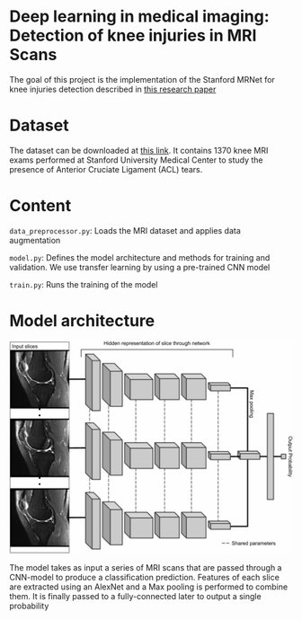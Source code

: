 # Deep learning in medical imaging: Detection of knee injuries in MRI Scans

The goal of this project is the implementation of the Stanford MRNet for knee injuries detection described in  <a href="https://journals.plos.org/plosmedicine/article?id=10.1371/journal.pmed.1002699">this research paper</a>

# Dataset

The dataset can be downloaded at  <a href="https://stanfordmlgroup.github.io/competitions/mrnet/">this link</a>.
It contains 1370 knee MRI exams performed at Stanford University Medical Center to study the presence of Anterior Cruciate Ligament (ACL) tears.

# Content

`data_preprocessor.py`: Loads the MRI dataset and applies data augmentation 

`model.py`: Defines the model architecture and methods for training and validation. We use transfer learning by using a pre-trained CNN model

`train.py`: Runs the training of the model


# Model architecture


![Screenshot](images/architecture.png)


The model takes as input a series of MRI scans that are passed through a CNN-model to produce a classification prediction. Features of each slice are extracted using an AlexNet and a Max pooling is performed to combine them. It is finally passed to a fully-connected later to output a single probability





